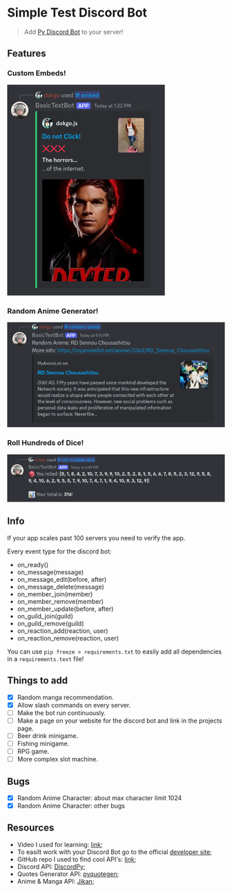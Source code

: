 # Simple Test Discord Bot

> Add [Py Discord Bot](https://discord.com/oauth2/authorize?client_id=1330094955343122562&permissions=8&integration_type=0&scope=bot) to your server!

## Features

### Custom Embeds!

![embed-test-image](./images/embed-test.png)

### Random Anime Generator!

![random-anime-generator](./images/random-anime-test.png)

### Roll Hundreds of Dice!

![dice-test](./images/dice-test.png)

## Info

If your app scales past 100 servers you need to verify the app.

Every event type for the discord bot:

- on_ready()
- on_message(message)
- on_message_edit(before, after)
- on_message_delete(message)
- on_member_join(member)
- on_member_remove(member)
- on_member_update(before, after)
- on_guild_join(guild)
- on_guild_remove(guild)
- on_reaction_add(reaction, user)
- on_reaction_remove(reaction, user)

You can use `pip freeze > requirements.txt` to easily add all dependencies in a `requirements.text` file!

## Things to add

- [x] Random manga recommendation.
- [x] Allow slash commands on every server.
- [ ] Make the bot run continuously.
- [ ] Make a page on your website for the discord bot and link in the projects page.
- [ ] Beer drink minigame.
- [ ] Fishing minigame.
- [ ] RPG game.
- [ ] More complex slot machine.

## Bugs

- [x] Random Anime Character: about max character limit 1024
- [x] Random Anime Character: other bugs

## Resources

- Video I used for learning: [link](https://youtu.be/CHbN_gB30Tw?si=SAXOYRxdHmqhPtRj);
- To easilt work with your Discord Bot go to the official [developer site](https://discord.com/developers/applications);
- GitHub repo I used to find cool API's: [link](https://github.com/public-apis/public-apis?tab=readme-ov-file);
- Discord API: [DiscordPy](https://github.com/Rapptz/discord.py);
- Quotes Generator API: [pyquotegen](https://github.com/Armanidrisi/pyquotegen);
- Anime & Manga API: [Jikan](https://jikan.moe/);